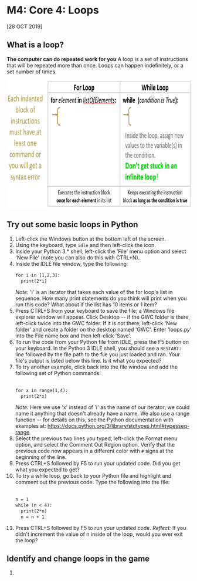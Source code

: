 # M4: Core 4: Loops
[28 OCT 2019]

## What is a loop?
**The computer can do repeated work for you**
A loop is a set of instructions that will be repeated more than once. Loops can happen indefinitely, or a set number of times.

<p align="center">
     <img src="../../img/loops.PNG"
          alt="loop diagram"
          height="350"/>
</p>


## Try out some basic loops in Python
1. Left-click the Windows button at the bottom left of the screen.
1. Using the keyboard, type `idle` and then left-click the icon.
1. Inside your Python 3.\* shell, left-click the 'File' menu option and select 'New File' (note you can also do this with CTRL+N).
1. Inside the IDLE file window, type the following:
    ```
    for i in [1,2,3]:
      print(2*i)
    ```
    *Note:* 'i' is an iterator that takes each value of the for loop's list in sequence. How many print statements do you think will print when you run this code? What about if the list has 10 items or 1 item?
1. Press CTRL+S from your keyboard to save the file; a Windows file explorer window will appear. Click Desktop -- if the GWC folder is there, left-click twice into the GWC folder. If it is not there, left-click 'New folder' and create a folder on the desktop named 'GWC'. Enter 'loops.py' into the File name box and then left-click 'Save'.
1. To run the code from your Python file from IDLE, press the F5 button on your keyboard. In the Python 3 IDLE shell, you should see a `RESTART: ` line followed by the file path to the file you just loaded and ran. Your file's output is listed below this line. Is it what you expected?
1. To try another example, click back into the file window and add the following set of Python commands:
    ```
    
    for x in range(1,4):
      print(2*x)
    ```
    *Note:* Here we use 'x' instead of 'i' as the name of our iterator; we could name it anything that doesn't already have a name. We also use a range function -- for details on this, see the Python documentation with examples at:  https://docs.python.org/3/library/stdtypes.html#typesseq-range
1. Select the previous two lines you typed, left-click the Format menu option, and select the Comment Out Region option. Verify that the previous code now appears in a different color with `#` signs at the beginning of the line.
1. Press CTRL+S followed by F5 to run your updated code. Did you get what you expected to get?
1. To try a while loop, go back to your Python file and highlight and comment out the previous code. Type the following into the file:
    ```
    
    n = 1
    while (n < 4):
      print(2*n)
      n = n + 1
    ```
1. Press CTRL+S followed by F5 to run your updated code.
    *Reflect:* If you didn't increment the value of n inside of the loop, would you ever exit the loop?

## Identify and change loops in the game
1. 